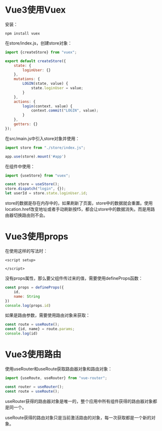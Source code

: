 # Vue3使用Vuex

安装：

```
npm install vuex
```

在store/index.js，创建store对象：

```js
import {createStore} from "vuex";

export default createStore({
    state: {
        loginUser: {}
    },
    mutations: {
        LOGIN(state, value) {
            state.loginUser = value;
        }
    },
    actions: {
        login(context, value) {
            context.commit("LOGIN", value);
        }
    },
    getters: {}
});
```

在src/main.js中引入store对象并使用：

```js
import store from "./store/index.js";

app.use(store).mount('#app')
```

在组件中使用：

```js
import {useStore} from "vuex";

const store = useStore();
store.dispatch("login", {});
let userId = store.state.loginUser.id;
```

store的数据是存在内存中的，如果刷新了页面，store中的数据就会重置。使用location.href改变地址或者手动刷新按f5，都会让store中的数据消失。而是用路由器切换路由则不会。

# Vue3使用props

在使用这样的写法时：

```vue
<script setup>
    
</script>
```

没有props属性，那么要父组件传过来的值，需要使用defineProps函数：

```js
const props = defineProps({
    id,
    name: String
})
console.log(props.id)
```

如果是路由参数，需要使用路由对象来获取：

```js
const route = useRoute();
const {id, name} = route.params;
console.log(id)
```

# Vue3使用路由

使用useRouter和useRoute获取路由器对象和路由对象：

```js
import {useRoute, useRouter} from "vue-router";

const router = useRouter();
const route = useRoute();
```

useRouter获得的路由器对象是唯一的，整个应用中所有组件获得的路由器对象都是同一个。

useRoute获得的路由对象只是当前激活路由的对象，每一次获取都是一个新的对象。

